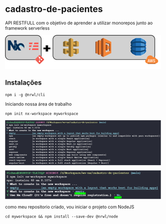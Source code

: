 

# cadastro-de-pacientes

API RESTFULL com o objetivo de aprender a utilizar monorepos junto ao framework serverless

![capa](img/capa.png)

## Instalações

```
npm i -g @nrwl/cli
```



Iniciando nossa área de trabalho

```
npm init nx-workspace myworkspace
```

![terminal1](img/terminal1.png)

![terminal2](img/terminal2.png)

como meu repositorio criado, vou iniciar o projeto com NodeJS

```
cd myworkspace && npm install --save-dev @nrwl/node
```


